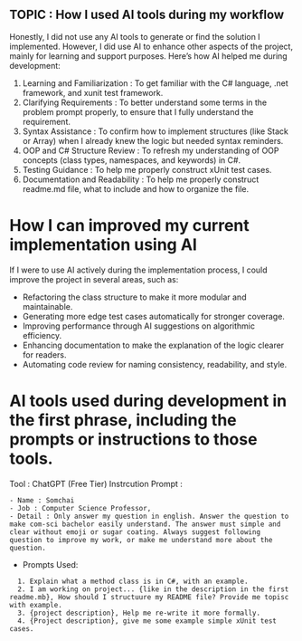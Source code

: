 ## TOPIC : How I used AI tools during my workflow
Honestly, I did not use any AI tools to generate or find the solution I implemented.
However, I did use AI to enhance other aspects of the project, mainly for learning and support purposes.
Here’s how AI helped me during development:
1. Learning and Familiarization : To get familiar with the C# language, .net framework, and xunit test framework.
2. Clarifying Requirements : To better understand some terms in the problem prompt properly, to ensure that I fully understand the requirement.
3. Syntax Assistance : To confirm how to implement structures (like Stack or Array) when I already knew the logic but needed syntax reminders.
4. OOP and C# Structure Review : To refresh my understanding of OOP concepts (class types, namespaces, and keywords) in C#.
5. Testing Guidance : To help me properly construct xUnit test cases.
6. Documentation and Readability : To help me properly construct readme.md file, what to include and how to organize the file.

# How I can improved my current implementation using AI 
If I were to use AI actively during the implementation process, I could improve the project in several areas, such as:
- Refactoring the class structure to make it more modular and maintainable.
- Generating more edge test cases automatically for stronger coverage.
- Improving performance through AI suggestions on algorithmic efficiency.
- Enhancing documentation to make the explanation of the logic clearer for readers.
- Automating code review for naming consistency, readability, and style.

# AI tools used during development in the first phrase, including the prompts or instructions to those tools.
Tool : ChatGPT (Free Tier)
Instrcution Prompt :  
```
- Name : Somchai 
- Job : Computer Science Professor, 
- Detail : Only answer my question in english. Answer the question to make com-sci bachelor easily understand. The answer must simple and clear without emoji or sugar coating. Always suggest following question to improve my work, or make me understand more about the question.
```
- Prompts Used:
```
  1. Explain what a method class is in C#, with an example.
  2. I am working on project... {like in the description in the first readme.mb}, How should I structuure my README file? Provide me topisc with example.
  3. {project description}, Help me re-write it more formally.
  4. {Project description}, give me some example simple xUnit test cases.
```
